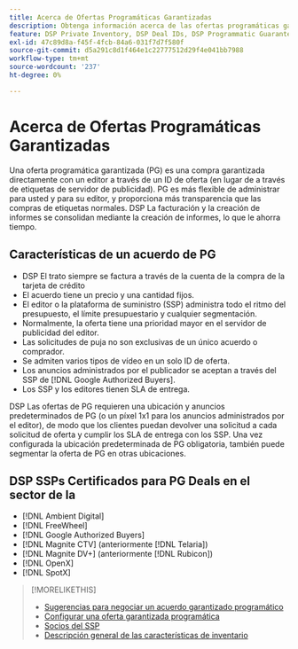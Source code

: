 ```yaml
---
title: Acerca de Ofertas Programáticas Garantizadas
description: Obtenga información acerca de las ofertas programáticas garantizadas (PG) y los SSP certificados para proporcionarlas.
feature: DSP Private Inventory, DSP Deal IDs, DSP Programmatic Guaranteed Deals
exl-id: 47c89d8a-f45f-4fcb-84a6-031f7d7f580f
source-git-commit: d5a291c8d1f464e1c22777512d29f4e041bb7988
workflow-type: tm+mt
source-wordcount: '237'
ht-degree: 0%

---
```


# Acerca de Ofertas Programáticas Garantizadas

Una oferta programática garantizada (PG) es una compra garantizada directamente con un editor a través de un ID de oferta (en lugar de a través de etiquetas de servidor de publicidad). PG es más flexible de administrar para usted y para su editor, y proporciona más transparencia que las compras de etiquetas normales. DSP La facturación y la creación de informes se consolidan mediante la creación de informes, lo que le ahorra tiempo.

## Características de un acuerdo de PG

* DSP El trato siempre se factura a través de la cuenta de la compra de la tarjeta de crédito
* El acuerdo tiene un precio y una cantidad fijos.
* El editor o la plataforma de suministro (SSP) administra todo el ritmo del presupuesto, el límite presupuestario y cualquier segmentación.
* Normalmente, la oferta tiene una prioridad mayor en el servidor de publicidad del editor.
* Las solicitudes de puja no son exclusivas de un único acuerdo o comprador.
* Se admiten varios tipos de vídeo en un solo ID de oferta.
* Los anuncios administrados por el publicador se aceptan a través del SSP de [!DNL Google Authorized Buyers].
* Los SSP y los editores tienen SLA de entrega.

DSP Las ofertas de PG requieren una ubicación y anuncios predeterminados de PG (o un píxel 1x1 para los anuncios administrados por el editor), de modo que los clientes puedan devolver una solicitud a cada solicitud de oferta y cumplir los SLA de entrega con los SSP. Una vez configurada la ubicación predeterminada de PG obligatoria, también puede segmentar la oferta de PG en otras ubicaciones.

## DSP SSPs Certificados para PG Deals en el sector de la

* [!DNL Ambient Digital]
* [!DNL FreeWheel]
* [!DNL Google Authorized Buyers]
* [!DNL Magnite CTV] (anteriormente [!DNL Telaria])
* [!DNL Magnite DV+] (anteriormente [!DNL Rubicon])
* [!DNL OpenX]
* [!DNL SpotX]

>[!MORELIKETHIS]
>
>* [Sugerencias para negociar un acuerdo garantizado programático](/help/dsp/inventory/programmatic-guaranteed-tips.md)
>* [Configurar una oferta garantizada programática](programmatic-guaranteed-set-up.md)
>* [Socios del SSP](ssp-partners.md)
>* [Descripción general de las características de inventario](inventory-overview.md)
